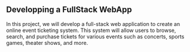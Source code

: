 ## Developping a FullStack WebApp 

In this project, we will develop a full-stack web application to create an online event ticketing system.
This system will allow users to browse, search, and purchase tickets for various events such as concerts,
sports games, theater shows, and more.
